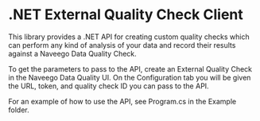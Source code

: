 # .NET External Quality Check Client

This library provides a .NET API for creating custom quality checks which 
can perform any kind of analysis of your data and record their results 
against a Naveego Data Quality Check.

To get the parameters to pass to the API, create an External Quality Check
in the Naveego Data Quality UI. On the Configuration tab you will be given the
URL, token, and quality check ID you can pass to the API.

For an example of how to use the API, see Program.cs in the Example folder.


